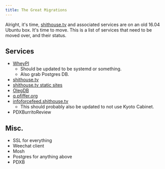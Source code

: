 ```yaml
---
title: The Great Migrations
---
```


Alright, it's time, [shithouse.tv](https://shithouse.tv/) and associated
services are on an old 16.04 Ubuntu box. It's time to move. This is a list of services
that need to be moved over, and their status.

## Services 

* [WheyPI](https://wheypi.shithouse.tv/)
    * Should be updated to be systemd or something.
    * Also grab Postgres DB.
* [shithouse.tv](https://shithouse.tv/)
* [shithouse.tv static sites](https://shithouse.tv/)
* [OlegDB](https://olegdb.org/)
* [q.pfiffer.org](https://q.pfiffer.org/)
* [infoforcefeed.shithouse.tv](https://infoforcefeed.shithouse.tv//)
    * This should probably also be updated to not use Kyoto Cabinet.
* PDXBurritoReview

## Misc.

* SSL for everything
* Weechat client
* Mosh
* Postgres for anything above
* PDXB
